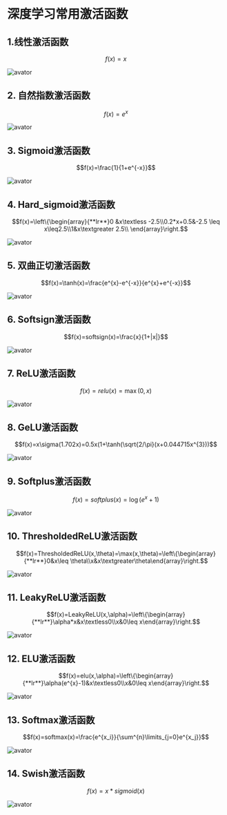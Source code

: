 # 深度学习常用激活函数

## 1.线性激活函数

$$f(x)=x$$

![avator](pic/linear.png)

## 2. 自然指数激活函数

$$f(x)=e^{x}$$

![avator](pic/exponent.png)

## 3. Sigmoid激活函数

$$f(x)=\frac{1}{1+e^{-x}}$$

![avator](pic/sigmoid.png)

## 4. Hard_sigmoid激活函数

$$f(x)=\left\{\begin{array}{**lr**}0 &x\textless -2.5\\0.2*x+0.5&-2.5 \leq x\leq2.5\\1&x\textgreater 2.5\\ \end{array}\right.$$

![avator](pic/hard_sigmoid.png)

## 5. 双曲正切激活函数

$$f(x)=\tanh(x)=\frac{e^{x}-e^{-x}}{e^{x}+e^{-x}}$$

![avator](pic/tanh.png)

## 6. Softsign激活函数

$$f(x)=softsign(x)=\frac{x}{1+|x|}$$

![avator](pic/softsign.png)

## 7. ReLU激活函数

$$f(x)=relu(x)=\max(0,x)$$

![avator](pic/relu.png)

## 8. GeLU激活函数

$$f(x)=x\sigma(1.702x)=0.5x(1+\tanh(\sqrt{2/\pi}(x+0.044715x^{3}))$$

![avator](pic/gelu.png)

## 9. Softplus激活函数

$$f(x)=softplus(x)=\log(e^{x}+1)$$

![avator](pic/softplus.png)

## 10. ThresholdedReLU激活函数

$$f(x)=ThresholdedReLU(x,\theta)=\max(x,\theta)=\left\{\begin{array}{**lr**}0&x\leq \theta\\x&x\textgreater\theta\end{array}\right.$$

![avator](pic/thresholdedrelu.png)

## 11. LeakyReLU激活函数

$$f(x)=LeakyReLU(x,\alpha)=\left\{\begin{array}{**lr**}\alpha*x&x\textless0\\x&0\leq x\end{array}\right.$$

![avator](pic/leakyrelu.png)

## 12.  ELU激活函数

$$f(x)=elu(x,\alpha)=\left\{\begin{array}{**lr**}\alpha(e^{x}-1)&x\textless0\\x&0\leq x\end{array}\right.$$

![avator](pic/elu.png)

## 13. Softmax激活函数

$$f(x)=softmax(x)=\frac{e^{x_i}}{\sum^{n}\limits_{j=0}e^{x_j}}$$

![avator](pic/softmax.png)

## 14. Swish激活函数

$$f(x)=x*sigmoid(x)$$

![avator](pic/swish.png)